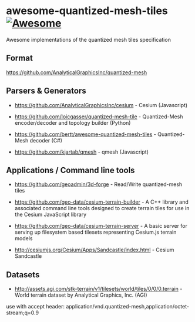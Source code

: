 # awesome-quantized-mesh-tiles [![Awesome](https://cdn.rawgit.com/sindresorhus/awesome/d7305f38d29fed78fa85652e3a63e154dd8e8829/media/badge.svg)](https://github.com/sindresorhus/awesome)
Awesome implementations of the quantized mesh tiles specification

## Format

https://github.com/AnalyticalGraphicsInc/quantized-mesh

## Parsers & Generators

- https://github.com/AnalyticalGraphicsInc/cesium - Cesium (Javascript)

- https://github.com/loicgasser/quantized-mesh-tile - Quantized-Mesh encoder/decoder and topology builder (Python)

- https://github.com/bertt/awesome-quantized-mesh-tiles - Quantized-Mesh decoder (C#)

- https://github.com/kjartab/qmesh - qmesh (Javascript)


## Applications / Command line tools

- https://github.com/geoadmin/3d-forge - Read/Write quantized-mesh tiles

- https://github.com/geo-data/cesium-terrain-builder - A C++ library and associated command line tools designed to create terrain tiles for use in the Cesium JavaScript library

- https://github.com/geo-data/cesium-terrain-server - A basic server for serving up filesystem based tilesets representing Cesium.js terrain models

- http://cesiumjs.org/Cesium/Apps/Sandcastle/index.html - Cesium Sandcastle

## Datasets

- http://assets.agi.com/stk-terrain/v1/tilesets/world/tiles/0/0/0.terrain - World terrain dataset by Analytical Graphics, Inc. (AGI)

use with accept header: application/vnd.quantized-mesh,application/octet-stream;q=0.9
